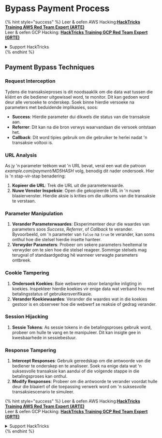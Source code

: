 # Bypass Payment Process

{% hint style="success" %}
Leer & oefen AWS Hacking:<img src="/.gitbook/assets/arte.png" alt="" data-size="line">[**HackTricks Training AWS Red Team Expert (ARTE)**](https://training.hacktricks.xyz/courses/arte)<img src="/.gitbook/assets/arte.png" alt="" data-size="line">\
Leer & oefen GCP Hacking: <img src="/.gitbook/assets/grte.png" alt="" data-size="line">[**HackTricks Training GCP Red Team Expert (GRTE)**<img src="/.gitbook/assets/grte.png" alt="" data-size="line">](https://training.hacktricks.xyz/courses/grte)

<details>

<summary>Support HackTricks</summary>

* Kyk na die [**subskripsie planne**](https://github.com/sponsors/carlospolop)!
* **Sluit aan by die** 💬 [**Discord groep**](https://discord.gg/hRep4RUj7f) of die [**telegram groep**](https://t.me/peass) of **volg** ons op **Twitter** 🐦 [**@hacktricks\_live**](https://twitter.com/hacktricks\_live)**.**
* **Deel hacking truuks deur PRs in te dien na die** [**HackTricks**](https://github.com/carlospolop/hacktricks) en [**HackTricks Cloud**](https://github.com/carlospolop/hacktricks-cloud) github repos.

</details>
{% endhint %}

## Payment Bypass Techniques

### Request Interception
Tydens die transaksieproses is dit noodsaaklik om die data wat tussen die kliënt en die bediener uitgewissel word, te monitor. Dit kan gedoen word deur alle versoeke te onderskep. Soek binne hierdie versoeke na parameters met beduidende implikasies, soos:

- **Success**: Hierdie parameter dui dikwels die status van die transaksie aan.
- **Referrer**: Dit kan na die bron verwys waarvandaan die versoek ontstaan het.
- **Callback**: Dit word tipies gebruik om die gebruiker te herlei nadat 'n transaksie voltooi is.

### URL Analysis
As jy 'n parameter teëkom wat 'n URL bevat, veral een wat die patroon _example.com/payment/MD5HASH_ volg, benodig dit nader ondersoek. Hier is 'n stap-vir-stap benadering:

1. **Kopieer die URL**: Trek die URL uit die parameterwaarde.
2. **Nuwe Venster Inspeksie**: Open die gekopieerde URL in 'n nuwe blaaiervenster. Hierdie aksie is krities om die uitkoms van die transaksie te verstaan.

### Parameter Manipulation
1. **Verander Parameterwaardes**: Eksperimenteer deur die waardes van parameters soos _Success_, _Referrer_, of _Callback_ te verander. Byvoorbeeld, om 'n parameter van `false` na `true` te verander, kan soms onthul hoe die stelsel hierdie insette hanteer.
2. **Verwyder Parameters**: Probeer om sekere parameters heeltemal te verwyder om te sien hoe die stelsel reageer. Sommige stelsels mag terugval of standaardgedrag hê wanneer verwagte parameters ontbreek.

### Cookie Tampering
1. **Ondersoek Koekies**: Baie webwerwe stoor belangrike inligting in koekies. Inspekteer hierdie koekies vir enige data wat verband hou met betalingsstatus of gebruikersverifikasie.
2. **Verander Koekiewaardes**: Verander die waardes wat in die koekies gestoor is en observeer hoe die webwerf se reaksie of gedrag verander.

### Session Hijacking
1. **Sessie Tokens**: As sessie tokens in die betalingsproses gebruik word, probeer om hulle te vang en te manipuleer. Dit kan insigte gee in kwesbaarhede in sessiebestuur.

### Response Tampering
1. **Intercept Responses**: Gebruik gereedskap om die antwoorde van die bediener te onderskep en te analiseer. Soek na enige data wat 'n suksesvolle transaksie kan aandui of die volgende stappe in die betalingsproses kan onthul.
2. **Modify Responses**: Probeer om die antwoorde te verander voordat hulle deur die blaaiert of die toepassing verwerk word om 'n suksesvolle transaksiescenario te simuleer.

{% hint style="success" %}
Leer & oefen AWS Hacking:<img src="/.gitbook/assets/arte.png" alt="" data-size="line">[**HackTricks Training AWS Red Team Expert (ARTE)**](https://training.hacktricks.xyz/courses/arte)<img src="/.gitbook/assets/arte.png" alt="" data-size="line">\
Leer & oefen GCP Hacking: <img src="/.gitbook/assets/grte.png" alt="" data-size="line">[**HackTricks Training GCP Red Team Expert (GRTE)**<img src="/.gitbook/assets/grte.png" alt="" data-size="line">](https://training.hacktricks.xyz/courses/grte)

<details>

<summary>Support HackTricks</summary>

* Kyk na die [**subskripsie planne**](https://github.com/sponsors/carlospolop)!
* **Sluit aan by die** 💬 [**Discord groep**](https://discord.gg/hRep4RUj7f) of die [**telegram groep**](https://t.me/peass) of **volg** ons op **Twitter** 🐦 [**@hacktricks\_live**](https://twitter.com/hacktricks\_live)**.**
* **Deel hacking truuks deur PRs in te dien na die** [**HackTricks**](https://github.com/carlospolop/hacktricks) en [**HackTricks Cloud**](https://github.com/carlospolop/hacktricks-cloud) github repos.

</details>
{% endhint %}
